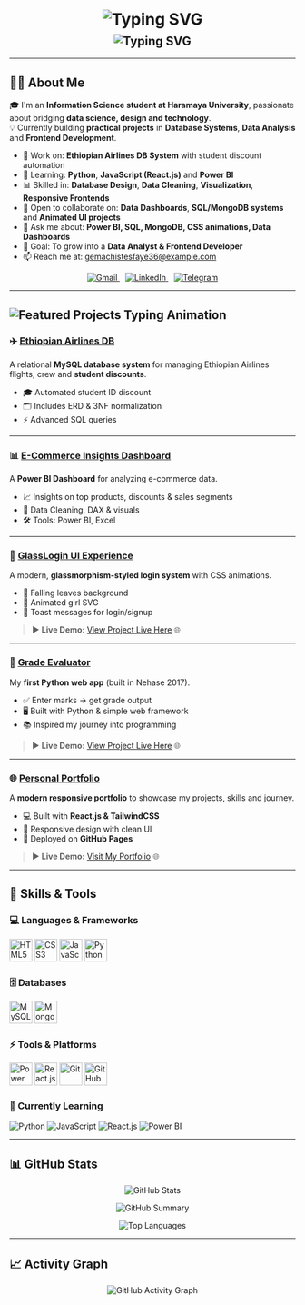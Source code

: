 <h1 align="center">
  <img src="https://readme-typing-svg.herokuapp.com?font=Fira+Code&duration=3000&pause=1500&color=00F7FF&center=true&vCenter=true&width=500&repeat=false&lines=Hey%20%F0%9F%91%8B;I%27m%20Gemachis%20Tesfaye" alt="Typing SVG" />
</h1>

<h2 align="center" style="margin-top: -10px;">
  <img src="https://readme-typing-svg.herokuapp.com?font=Fira+Code&duration=2500&pause=1000&delay=6000&color=FF6F61&center=true&vCenter=true&width=500&lines=Information%20Science%20Student;Aspiring%20Data%20Analyst%20%26%20Frontend%20Developer;Passionate%20about%20Design%20%26%20Innovation" alt="Typing SVG" />
</h2>     

---

## 👨‍🎓 About Me  

🎓 I'm an **Information Science student at Haramaya University**, passionate about bridging **data science, design and technology**.  
💡 Currently building **practical projects** in **Database Systems**, **Data Analysis** and **Frontend Development**.  

- 🔭 Work on: **Ethiopian Airlines DB System** with student discount automation  
- 🌱 Learning: **Python**, **JavaScript (React.js)** and **Power BI**
- 📊 Skilled in: **Database Design**, **Data Cleaning**, **Visualization**, **Responsive Frontends**  
- 👯 Open to collaborate on: **Data Dashboards**, **SQL/MongoDB systems** and **Animated UI projects**  
- 💬 Ask me about: **Power BI, SQL, MongoDB, CSS animations, Data Dashboards**  
- 🎯 Goal: To grow into a **Data Analyst & Frontend Developer**
- 📫 Reach me at: [gemachistesfaye36@example.com](mailto:gemachistesfaye36@example.com)  

<p align="center">
  <a href="https://mail.google.com/mail/?view=cm&to=gemachistesfaye36@example.com" target="_blank" style="margin-right: 10px;">
    <img src="https://img.shields.io/badge/Gmail-EA4335?style=for-the-badge&logo=gmail&logoColor=white" alt="Gmail">
  </a>
  <a href="https://www.linkedin.com/in/gemachis-tesfaye-137196318" target="_blank" style="margin-right: 10px;">
    <img src="https://img.shields.io/badge/LinkedIn-0077B5?style=for-the-badge&logo=linkedin&logoColor=white" alt="LinkedIn">
  </a>
  <a href="https://t.me/urjiiko1" target="_blank">
    <img src="https://img.shields.io/badge/Telegram-2CA5E0?style=for-the-badge&logo=telegram&logoColor=white" alt="Telegram">
  </a>
</p>

---

<h2 align="left">
  <img src="https://readme-typing-svg.herokuapp.com?font=Fira+Code&duration=2500&pause=1200&color=FF7F50&width=500&lines=📂+Featured+Projects" alt="Featured Projects Typing Animation" />
</h2>

### ✈️ [Ethiopian Airlines DB](https://github.com/urjiiko1/Database-Project)
A relational **MySQL database system** for managing Ethiopian Airlines flights, crew and **student discounts**.

- 🎓 Automated student ID discount  
- 🗂️ Includes ERD & 3NF normalization  
- ⚡ Advanced SQL queries  

---

### 📊 [E-Commerce Insights Dashboard](https://github.com/urjiiko1/FUTURE_DS_01)
A **Power BI Dashboard** for analyzing e-commerce data.  

- 📈 Insights on top products, discounts & sales segments  
- 🧹 Data Cleaning, DAX & visuals  
- 🛠️ Tools: Power BI, Excel  

---

### 🧊 [GlassLogin UI Experience](https://github.com/urjiiko1/code-craft)
A modern, **glassmorphism-styled login system** with CSS animations.  

- 🍂 Falling leaves background  
- 🚴 Animated girl SVG  
- 💬 Toast messages for login/signup  

>▶️ **Live Demo:** [View Project Live Here](https://urjiiko1.github.io/code-craft/CSS02/) 🌐  

---

### 📝 [Grade Evaluator](https://github.com/urjiiko1/Grade)
My **first Python web app** (built in Nehase 2017).  

- ✅ Enter marks → get grade output  
- 🖥️ Built with Python & simple web framework  
- 📚 Inspired my journey into programming  

>▶️ **Live Demo:** [View Project Live Here](https://grade-evaluator.onrender.com/) 🌐

---

### 🌐 [Personal Portfolio](https://github.com/urjiiko1/personal-portofolio)
A **modern responsive portfolio** to showcase my projects, skills and journey.

- 💻 Built with **React.js & TailwindCSS**  
- 🎨 Responsive design with clean UI  
- 🚀 Deployed on **GitHub Pages**  

>▶️ **Live Demo:** [Visit My Portfolio](https://urjiiko1.github.io/personal-portofolio) 🌐  

---

## 🧰 Skills & Tools

### 💻 Languages & Frameworks
<p align="left">
  <img src="https://cdn.jsdelivr.net/gh/devicons/devicon/icons/html5/html5-original.svg" width="40" height="40" title="HTML5"/>
  <img src="https://cdn.jsdelivr.net/gh/devicons/devicon/icons/css3/css3-original.svg" width="40" height="40" title="CSS3"/>
  <img src="https://cdn.jsdelivr.net/gh/devicons/devicon/icons/javascript/javascript-original.svg" width="40" height="40" title="JavaScript"/>
  <img src="https://cdn.jsdelivr.net/gh/devicons/devicon/icons/python/python-original.svg" width="40" height="40" title="Python"/>
</p>

### 🗄️ Databases
<p align="left">
  <img src="https://cdn.jsdelivr.net/gh/devicons/devicon/icons/mysql/mysql-original-wordmark.svg" width="40" height="40" title="MySQL"/>
  <img src="https://cdn.jsdelivr.net/gh/devicons/devicon/icons/mongodb/mongodb-original.svg" width="40" height="40" title="MongoDB"/>
</p>

### ⚡ Tools & Platforms
<p align="left">
  <img src="https://raw.githubusercontent.com/microsoft/PowerBI-Icons/main/SVG/Power-BI.svg" width="40" height="40" title="Power BI"/>
  <img src="https://cdn.jsdelivr.net/gh/devicons/devicon/icons/react/react-original.svg" width="40" height="40" title="React.js"/>
  <img src="https://cdn.jsdelivr.net/gh/devicons/devicon/icons/git/git-original.svg" width="40" height="40" title="Git"/>
  <img src="https://cdn.jsdelivr.net/gh/devicons/devicon/icons/github/github-original.svg" width="40" height="40" title="GitHub"/>
</p>

### 🚀 Currently Learning
<p align="left">
  <img src="https://img.shields.io/badge/Python-3776AB?style=for-the-badge&logo=python&logoColor=white" title="Python"/>
  <img src="https://img.shields.io/badge/JavaScript-F7DF1E?style=for-the-badge&logo=javascript&logoColor=black" title="JavaScript"/>
  <img src="https://img.shields.io/badge/React-61DAFB?style=for-the-badge&logo=react&logoColor=black" title="React.js"/>
  <img src="https://img.shields.io/badge/PowerBI-F2C811?style=for-the-badge&logo=powerbi&logoColor=black" title="Power BI"/>
</p>

---

## 📊 GitHub Stats 

<p align="center">
  <img src="https://github-readme-stats.vercel.app/api?username=urjiiko1&show_icons=true&theme=tokyonight&hide_border=true" alt="GitHub Stats" />
</p>        

<p align="center">
  <img src="https://github-profile-summary-cards.vercel.app/api/cards/profile-details?username=urjiiko1&theme=tokyonight" alt="GitHub Summary" />
</p>

<p align="center">
  <img src="https://github-readme-stats.vercel.app/api/top-langs/?username=urjiiko1&layout=donut&theme=tokyonight&hide_border=true" alt="Top Languages" />
</p>

---

## 📈 Activity Graph 

<p align="center">
  <img src="https://activity-graph.vercel.app/graph?username=urjiiko1&theme=dracula" alt="GitHub Activity Graph">
</p>
